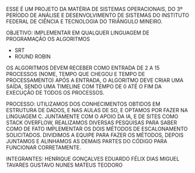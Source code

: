 ESSE É UM PROJETO DA MATÉRIA DE SISTEMAS OPERACIONAIS, DO 3º PERÍODO DE ANÁLISE E DESENVOLVIMENTO DE SISTEMAS DO INSTITUTO FEDERAL DE CIÊNCIA E TECNOLOGIA DO TRIÂNGULO MINEIRO.

OBJETIVO: 
IMPLEMENTAR EM QUALQUER LINGUAGEM DE PROGRAMAÇÃO OS ALGORITMOS
- SRT
- ROUND ROBIN

OS ALGORITMOS DEVEM RECEBER COMO ENTRADA DE 2 A 15 PROCESSOS
(NOME, TEMPO QUE CHEGOU E TEMPO DE PROCESSAMENTO)
APÓS A ENTRADA, O ALGORITMO DEVE CRIAR UMA SAÍDA, SENDO 
UMA TIMELINE COM TEMPO DE 0 ATÉ O FIM DA EXECUÇÃO DE TODOS OS PROCESSOS.

PROCESSO: UTILIZAMOS DOS CONHECIMENTOS OBTIDOS EM ESTRUTURA DE DADOS, E NAS AULAS DE SO, E OPTAMOS POR FAZER NA LINGUAGEM C. JUNTAMENTE COM O APOIO DA IA, E DE SITES COMO STACK OVERFLOW, REALIZAMOS DIVERSAS PESQUISAS PARA SABER COMO DE FATO IMPLEMENTAR OS DOIS MÉTODOS DE ESCALONAMENTO SOLICITADOS. DIVIDIMOS A EQUIPE PARA FAZER OS MÉTODOS, DEPOIS JUNTAMOS E ALINHAMOS AS DEMAIS PARTES DO CÓDIGO PARA FUNCIONAR CORRETAMENTE.

INTEGRANTES:
HENRIQUE GONÇALVES
EDUARDO FÉLIX DIAS
MIGUEL TAVARES
GUSTAVO NUNES
MATEUS TEODORO
